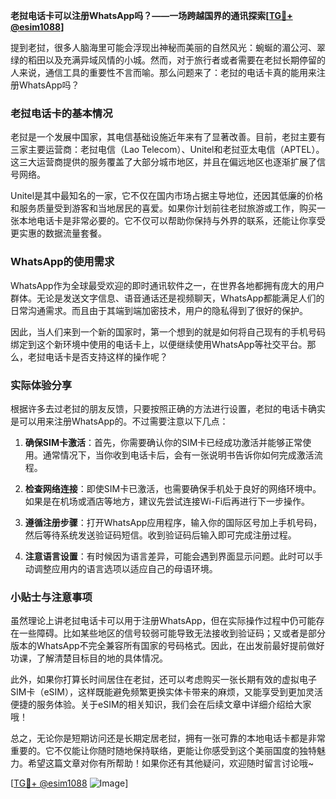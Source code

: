 **老挝电话卡可以注册WhatsApp吗？——一场跨越国界的通讯探索[[TG💪+ @esim1088](https://t.me/s/esim1088)]**

提到老挝，很多人脑海里可能会浮现出神秘而美丽的自然风光：蜿蜒的湄公河、翠绿的稻田以及充满异域风情的小城。然而，对于旅行者或者需要在老挝长期停留的人来说，通信工具的重要性不言而喻。那么问题来了：老挝的电话卡真的能用来注册WhatsApp吗？

### 老挝电话卡的基本情况

老挝是一个发展中国家，其电信基础设施近年来有了显著改善。目前，老挝主要有三家主要运营商：老挝电信（Lao Telecom）、Unitel和老挝亚太电信（APTEL）。这三大运营商提供的服务覆盖了大部分城市地区，并且在偏远地区也逐渐扩展了信号网络。

Unitel是其中最知名的一家，它不仅在国内市场占据主导地位，还因其低廉的价格和服务质量受到游客和当地居民的喜爱。如果你计划前往老挝旅游或工作，购买一张本地电话卡是非常必要的。它不仅可以帮助你保持与外界的联系，还能让你享受更实惠的数据流量套餐。

### WhatsApp的使用需求

WhatsApp作为全球最受欢迎的即时通讯软件之一，在世界各地都拥有庞大的用户群体。无论是发送文字信息、语音通话还是视频聊天，WhatsApp都能满足人们的日常沟通需求。而且由于其端到端加密技术，用户的隐私得到了很好的保护。

因此，当人们来到一个新的国家时，第一个想到的就是如何将自己现有的手机号码绑定到这个新环境中使用的电话卡上，以便继续使用WhatsApp等社交平台。那么，老挝电话卡是否支持这样的操作呢？

### 实际体验分享

根据许多去过老挝的朋友反馈，只要按照正确的方法进行设置，老挝的电话卡确实是可以用来注册WhatsApp的。不过需要注意以下几点：

1. **确保SIM卡激活**：首先，你需要确认你的SIM卡已经成功激活并能够正常使用。通常情况下，当你收到电话卡后，会有一张说明书告诉你如何完成激活流程。
   
2. **检查网络连接**：即使SIM卡已激活，也需要确保手机处于良好的网络环境中。如果是在机场或酒店等地方，建议先尝试连接Wi-Fi后再进行下一步操作。

3. **遵循注册步骤**：打开WhatsApp应用程序，输入你的国际区号加上手机号码，然后等待系统发送验证码短信。收到验证码后输入即可完成注册过程。

4. **注意语言设置**：有时候因为语言差异，可能会遇到界面显示问题。此时可以手动调整应用内的语言选项以适应自己的母语环境。

### 小贴士与注意事项

虽然理论上讲老挝电话卡可以用于注册WhatsApp，但在实际操作过程中仍可能存在一些障碍。比如某些地区的信号较弱可能导致无法接收到验证码；又或者是部分版本的WhatsApp不完全兼容所有国家的号码格式。因此，在出发前最好提前做好功课，了解清楚目标目的地的具体情况。

此外，如果你打算长时间居住在老挝，还可以考虑购买一张长期有效的虚拟电子SIM卡（eSIM），这样既能避免频繁更换实体卡带来的麻烦，又能享受到更加灵活便捷的服务体验。关于eSIM的相关知识，我们会在后续文章中详细介绍给大家哦！

总之，无论你是短期访问还是长期定居老挝，拥有一张可靠的本地电话卡都是非常重要的。它不仅能让你随时随地保持联络，更能让你感受到这个美丽国度的独特魅力。希望这篇文章对你有所帮助！如果你还有其他疑问，欢迎随时留言讨论哦~

[[TG💪+ @esim1088](https://t.me/s/esim1088) ![Image](https://i.postimg.cc/4NQfJmqS/Snipaste-2025-05-13-00-14-12.png)]